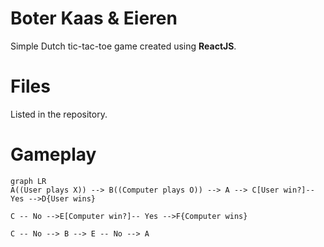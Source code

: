 # Boter Kaas & Eieren

Simple Dutch tic-tac-toe game created using **ReactJS**. 

# Files

Listed in the repository.

# Gameplay
```mermaid
graph LR
A((User plays X)) --> B((Computer plays O)) --> A --> C[User win?]-- Yes -->D{User wins}

C -- No -->E[Computer win?]-- Yes -->F{Computer wins}

C -- No --> B --> E -- No --> A